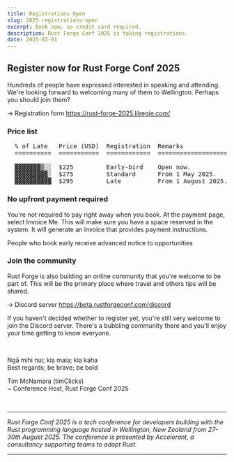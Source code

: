 ```yaml
---
title: Registrations Open
slug: 2025-registrations-open
excerpt: Book now; no credit card required.
description: Rust Forge Conf 2025 is taking registrations. 
date: 2025-03-01
---
```


## Register now for Rust Forge Conf 2025

Hundreds of people have expressed interested in speaking and attending. We're looking forward to welcoming many of them to Wellington. Perhaps you should join them? 

-> Registration form https://rust-forge-2025.lilregie.com/

### Price list

<pre>  % of Late   Price (USD)  Registration  Remarks
  ==========  ===========  ============  ======================
  
  ▓▓▓▓▓▓▓▒░░  $225         Early-bird    Open now.
  ▓▓▓▓▓▓▓▓▓░  $275         Standard      From 1 May 2025.
  ▓▓▓▓▓▓▓▓▓▓  $295         Late          From 1 August 2025.</pre>

### No upfront payment required

You're not required to pay right away when you book. At the payment page, select Invoice Me. This will make sure you have a space reserved in the system. It will generate an invoice that provides payment instructions.

People who book early receive advanced notice to opportunities 


### Join the community

Rust Forge is also building an online community that you're welcome to be part of. This will be the primary place where travel and others tips will be shared. 

-> Discord server https://beta.rustforgeconf.com/discord

If you haven't decided whether to register yet, you're still very welcome to join the Discord server. There's a bubbling community there and you'll enjoy your time getting to know everyone.



<div class="spacing-medium">&nbsp;</div>

Ngā mihi nui; kia maia; kia kaha  
Best regards; be brave; be bold  

Tim McNamara (timClicks)  
~ Conference Host, Rust Forge Conf 2025  

<div class="spacing-medium">&nbsp;</div>

----

_Rust Forge Conf 2025 is a tech conference for developers building with the Rust programming language hosted in Wellington, New Zealand from 27-30th August 2025. The conference is presented by Accelerant, a consultancy supporting teams to adopt Rust._

----

[OpenStar Technologies]: https://openstar.tech/
[Junior]: https://openstar.substack.com/p/junior-openstars-fusion-magnet
[first plasma on 31 October 2024]: https://www.linkedin.com/posts/openstar-technologies_cleanenergy-plasma-newzealand-activity-7262187610544979969-S8QP

